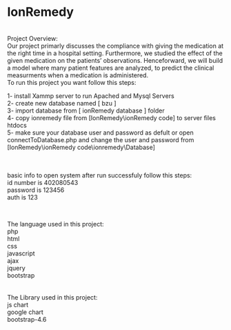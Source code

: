 # IonRemedy
<br>
Project Overview:<br>
Our project primarly discusses the compliance with giving the medication at the right time in a hospital setting.  Furthermore, we studied the effect of the given medication on the patients’ observations. Henceforward, we will build a model where many patient features are analyzed, to predict the clinical measurments when a medication is administered.
<br>
To run this project you want follow this steps:

1- install Xammp server to run Apached and Mysql Servers <br />
2- create new database named [ bzu ] <br />
3- import database from [ ionRemedy database ] folder <br />
4- copy ionremedy file from [IonRemedy\ionRemedy code] to server files htdocs <br />
5- make sure your database user and password as defult or open connectToDatabase.php and change the user and password from [IonRemedy\ionRemedy code\ionremedy\Database]

<br /><br />
basic info to open system after run successfuly follow this steps:<br/>
id number is 402080543<br/>
password is 123456<br/>
auth is 123<br/>

<br/>

The language used in this project:<br/>
php<br/>
html<br/>
css<br/>
javascript<br/>
ajax<br/>
jquery<br/>
bootstrap<br/>
<br /><br/>
The Library used in this project:<br/>
js chart<br/>
google chart<br/>
bootstrap-4.6<br/>
